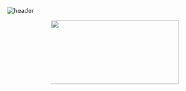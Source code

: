 ![header](https://capsule-render.vercel.app/api?type=Soft&color=0:000000,100:FFFFFF&height=130&section=header&text=Welcome%20to%20Velko's%20GitHub!&fontSize=50&animation=fadeIn&descAlign=88&descAlignY=78&descSize=17
)


<div style="display: flex; align-items: center; justify-content: center; gap: 30px;">
  
  <a href="https://github.com/devxb/gitanimals">
    <img src="https://render.gitanimals.org/farms/Velko716" width="300" height="150"/>
  </a>
</div>

 
<!--
